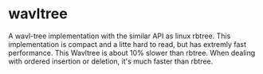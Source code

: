 # wavltree
A wavl-tree implementation with the similar API as linux rbtree.
This implementation is compact and a litte hard to read, but has extremly fast performance.
This Wavltree is about 10% slower than rbtree.
When dealing with ordered insertion or deletion, it's much faster than rbtree.
